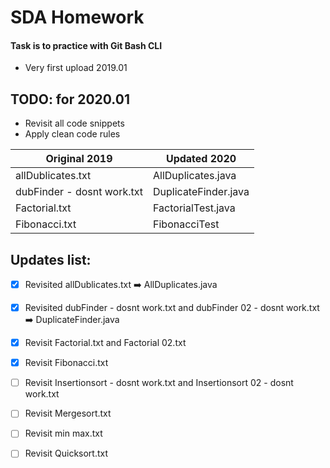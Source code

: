 # SDA Homework

#### Task is to practice with Git Bash CLI
- Very first upload 2019.01


TODO: for 2020.01
-
- Revisit all code snippets
- Apply clean code rules


Original 2019| Updated 2020
------------ | -------------
allDublicates.txt | AllDuplicates.java
dubFinder - dosnt work.txt | DuplicateFinder.java
Factorial.txt | FactorialTest.java
Fibonacci.txt | FibonacciTest

 Updates list:
-
- [x] Revisited allDublicates.txt  :arrow_right: AllDuplicates.java
- [x] Revisited dubFinder - dosnt work.txt and dubFinder 02 - dosnt work.txt :arrow_right: DuplicateFinder.java
- [x] Revisit Factorial.txt and Factorial 02.txt
- [x] Revisit Fibonacci.txt
- [ ] Revisit Insertionsort - dosnt work.txt and Insertionsort 02 - dosnt work.txt
- [ ] Revisit Mergesort.txt
- [ ] Revisit min max.txt
- [ ] Revisit Quicksort.txt


